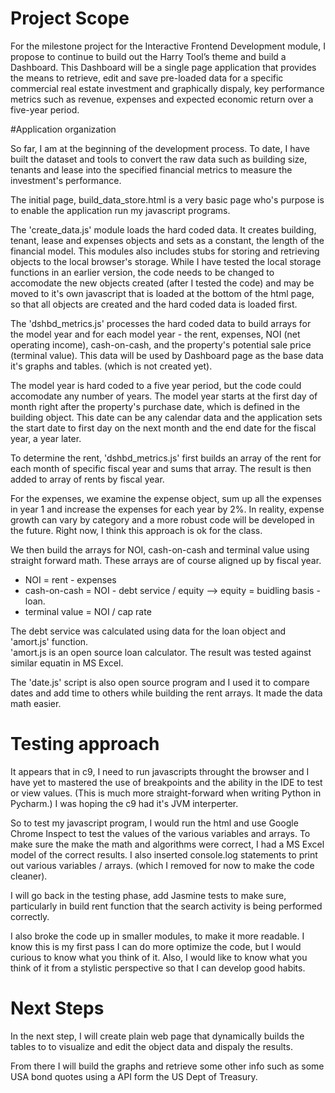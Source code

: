 # Project Scope

For the milestone project for the Interactive Frontend Development module, I propose to continue 
to build out the Harry Tool’s theme and build a Dashboard.  This Dashboard will be a single page 
application that provides the means to retrieve, edit and save pre-loaded data for a specific 
commercial real estate investment and graphically dispaly, key performance metrics such as revenue, 
expenses and expected economic return over a five-year period.   


#Application organization

So far, I am at the beginning of the development process.  To date,   I have built the dataset and 
tools to convert the raw data such as building size, tenants and lease into the specified 
financial metrics to measure the investment's performance.

The initial page, build_data_store.html is a very basic page who's purpose is to enable 
the application run my javascript programs.

The 'create_data.js' module  loads the hard coded data.  It creates building, tenant, lease and
expenses objects and sets as a constant, the length of the financial model.   This modules
also includes stubs for storing and retrieving objects to the local browser's storage.  While
I have tested the local storage functions in an earlier version, the code needs to be changed
to accomodate the new objects  created (after I tested the code) and may be moved to it's own javascript 
that is loaded at the bottom of the html page, so that all objects are created and 
the hard coded data is loaded first.

The 'dshbd_metrics.js' processes the hard coded data to build arrays for the model year and 
for each model year - the rent, expenses, NOI (net operating income), cash-on-cash, and 
the property's potential sale price (terminal value).  This data will be used by Dashboard page as
the base data it's graphs and tables. (which is not created yet).

The model year is hard coded to a five year period, but the code could accomodate any
number of years.   The model year starts at the first day of month right after the property's
purchase date, which is defined in the building object. This date can be any calendar data and the application 
sets the start date to first day on the next month and the end date for the fiscal year, a year later.

To determine the rent, 'dshbd_metrics.js' first builds an array of the rent for each month of specific fiscal
year and sums that array.  The result is then added to array of rents by fiscal year.

For the expenses, we examine the expense object, sum up all the expenses in year 1
and increase the expenses for each year by 2%.  In reality, expense growth can vary by
category and a more robust code will be developed in the future.  Right now, I think
this approach is ok for the class.

We then build the arrays for NOI, cash-on-cash and terminal value using straight forward
math.   These arrays are of course aligned up by fiscal year.  

* NOI = rent - expenses   
* cash-on-cash = NOI - debt service / equity   --> equity = buidling basis - loan.
* terminal value = NOI / cap rate

The debt service was calculated using data for the loan object and 'amort.js' function.   
'amort.js  is an open source loan calculator.  The result was tested  against similar
equatin in MS Excel.

The 'date.js' script is also open source program and I used it to compare dates and add time 
to others while building the rent arrays.   It made the data math easier.


# Testing approach

It appears that in c9, I need to run javascripts throught the browser and I have yet to
mastered the use of breakpoints and the ability in the IDE to test or view values.  (This is
much more straight-forward when writing Python in Pycharm.) I was hoping the c9 had it's JVM interperter.

So to test my javascript program, I would run the html and use Google Chrome Inspect to test the values of the 
various variables and arrays.   To make sure the make the math and algorithms were correct, I had a MS Excel
model of the correct results. I also inserted console.log statements to print out various variables / 
arrays.  (which I removed for now to make the code cleaner).

I will go back in the testing phase, add Jasmine tests to make sure, particularly in build rent 
function that the search activity is being performed correctly.

I also broke the code up in smaller modules, to make it  more readable.   I know this is my first pass 
I can do more optimize the code, but I would curious to know what you think of it.   Also, I 
would like to know what you think of it from a stylistic perspective so that I can develop good habits.


# Next Steps

In the next step, I will create plain web page that dynamically builds the tables to 
to visualize and edit the object data and dispaly the results.

From there I will build the graphs and retrieve some other info such as some USA bond quotes 
using a API form the US Dept of Treasury.